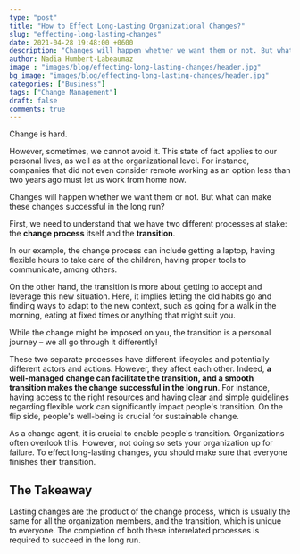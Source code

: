 ```yaml
---
type: "post"
title: "How to Effect Long-Lasting Organizational Changes?"
slug: "effecting-long-lasting-changes"
date: 2021-04-28 19:48:00 +0600
description: "Changes will happen whether we want them or not. But what can make these changes successful in the long run?"
author: Nadia Humbert-Labeaumaz
image : "images/blog/effecting-long-lasting-changes/header.jpg"
bg_image: "images/blog/effecting-long-lasting-changes/header.jpg"
categories: ["Business"]
tags: ["Change Management"]
draft: false
comments: true
---
```


Change is hard.

However, sometimes, we cannot avoid it. This state of fact applies to our personal lives, as well as at the organizational level. For instance, companies that did not even consider remote working as an option less than two years ago must let us work from home now.

Changes will happen whether we want them or not. But what can make these changes successful in the long run?

<!--more-->

First, we need to understand that we have two different processes at stake: the **change process** itself and the **transition**.

In our example, the change process can include getting a laptop, having flexible hours to take care of the children, having proper tools to communicate, among others.

On the other hand, the transition is more about getting to accept and leverage this new situation. Here, it implies letting the old habits go and finding ways to adapt to the new context, such as going for a walk in the morning, eating at fixed times or anything that might suit you.

While the change might be imposed on you, the transition is a personal journey – we all go through it differently!

These two separate processes have different lifecycles and potentially different actors and actions. However, they affect each other. Indeed, **a well-managed change can facilitate the transition, and a smooth transition makes the change successful in the long run**. For instance, having access to the right resources and having clear and simple guidelines regarding flexible work can significantly impact people's transition. On the flip side, people's well-being is crucial for sustainable change.   

As a change agent, it is crucial to enable people's transition. Organizations often overlook this. However, not doing so sets your organization up for failure. To effect long-lasting changes, you should make sure that everyone finishes their transition.

## The Takeaway
Lasting changes are the product of the change process, which is usually the same for all the organization members, and the transition, which is unique to everyone. The completion of both these interrelated processes is required to succeed in the long run.
